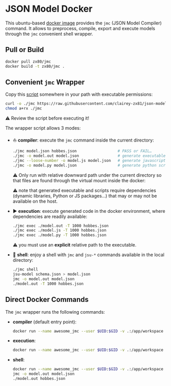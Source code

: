 # JSON Model Docker

This ubuntu-based [docker image](https://hub.docker.com/r/zx80/jmc)
provides the `jmc` (JSON Model Compiler) command.
It allows to preprocess, compile, export and execute models through
the `jmc` convenient shell wrapper.

## Pull or Build

```sh
docker pull zx80/jmc
docker build -t zx80/jmc .
```

## Convenient `jmc` Wrapper

Copy this [script](https://raw.githubusercontent.com/clairey-zx81/json-model/refs/heads/main/docker/jmc)
somewhere in your path with executable permissions:

```sh
curl -o ./jmc https://raw.githubusercontent.com/clairey-zx81/json-model/refs/heads/main/docker/jmc
chmod a+rx ./jmc
```

:warning: Review the script before executing it!

The wrapper script allows 3 modes:

- :boat: **compiler**: execute the `jmc` command inside the current directory:

  ```sh
  ./jmc model.json hobbes.json                  # PASS or FAIL…
  ./jmc -o model.out model.json                 # generate executable from C
  ./jmc --loose-number -o model.js model.json   # generate javascript script
  ./jmc -o model.py model.json                  # generate python script
  ```

  :warning: Only run with relative downward path under the current directory
  so that files are found through the virtual mount inside the docker:

  :warning: note that generated executable and scripts require dependencies (dynamic libraries,
  Python or JS packages…) that may or may not be available on the host.

- :arrow_forward: **execution**: execute generated code in the docker environment,
  where dependencies are readily available:

  ```sh
  ./jmc exec ./model.out -T 1000 hobbes.json
  ./jmc exec ./model.js -T 1000 hobbes.json
  ./jmc exec ./model.py -T 1000 hobbes.json
  ```

  :warning: you must use an **explicit** relative path to the executable.

- :shell: **shell**: enjoy a shell with `jmc` and `jsu-*` commands available in the local directory:

  ```sh
  ./jmc shell
  jsu-model schema.json > model.json
  jmc -o model.out model.json
  ./model.out -T 1000 hobbes.json
  ```

## Direct Docker Commands

The `jmc` wrapper runs the following commands:

- **compiler** (default entry point):

  ```sh
  docker run --name awesome_jmc --user $UID:$GID -v .:/app/workspace --rm -it jmc -o model.out model.json
  ```

- **execution**:

  ```sh
  docker run --name awesome_jmc --user $UID:$GID -v .:/app/workspace --rm -it ./model.out hobbes.json
  ```

- **shell**:

  ```sh
  docker run --name awesome_jmc --user $UID:$GID -v .:/app/workspace --rm -it --entrypoint /bin/bash jmc
  jmc -o model.out model.json
  ./model.out hobbes.json
  ```
